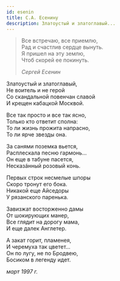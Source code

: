 ```yaml
---
id: esenin
title: С.А. Есенину
description: Златоустый и златоглавый...
---
```


> Все встречаю, все приемлю,\
> Рад и счастлив сердце вынуть.\
> Я пришел на эту землю,\
> Чтоб скорей ее покинуть.
>
> _Сергей Есенин_

Златоустый и златоглавый,\
Не воитель и не герой\
Со скандальной повенчан славой\
И крещен кабацкой Москвой.

Все так просто и все так ясно,\
Только кто ответит сполна:\
То ли жизнь прожита напрасно,\
То ли ярче звезды она.

За санями поземка вьется,\
Расплескала песню гармонь...\
Он еще в табуне пасется,\
Несказáнный розовый конь.

Первых строк несмелые шпоры\
Скоро тронут его бока.\
Никакой еще Айседоры\
У рязанского паренька.

Завизжат восторженно дамы\
От шокирующих манер,\
Все глядит на дорогу мама,\
И еще далек Англетер.

А закат горит, пламенея,\
И черемуха так цветет...\
Он по лугу, не по Бродвею,\
Босиком в легенду идет.

_март 1997 г._

